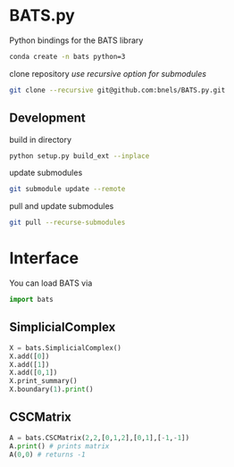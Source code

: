 # BATS.py
Python bindings for the BATS library

```bash
conda create -n bats python=3
```

clone repository *use recursive option for submodules*
```bash
git clone --recursive git@github.com:bnels/BATS.py.git
```


## Development

build in directory
```bash
python setup.py build_ext --inplace
```

update submodules
```bash
git submodule update --remote
```

pull and update submodules
```bash
git pull --recurse-submodules
```

# Interface

You can load BATS via
```python
import bats
````

## SimplicialComplex

```python
X = bats.SimplicialComplex()
X.add([0])
X.add([1])
X.add([0,1])
X.print_summary()
X.boundary(1).print() 
```

## CSCMatrix

```python
A = bats.CSCMatrix(2,2,[0,1,2],[0,1],[-1,-1])
A.print() # prints matrix
A(0,0) # returns -1
```
